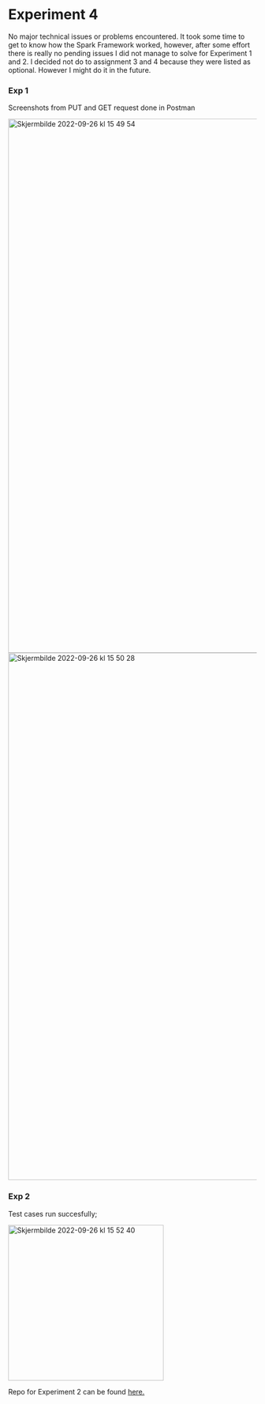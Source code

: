 # Experiment 4

No major technical issues or problems encountered. It took some time to get to know how the Spark Framework worked, however, after some effort there
is really no pending issues I did not manage to solve for Experiment 1 and 2. I decided not do to assignment 3 and 4 because they were listed 
as optional. However I might do it in the future. 

### Exp 1

Screenshots from PUT and GET request done in Postman

<img width="1081" alt="Skjermbilde 2022-09-26 kl  15 49 54" src="https://user-images.githubusercontent.com/90247464/192294047-c1d86277-99bd-43d9-8a05-e18890b87e26.png">

<img width="1067" alt="Skjermbilde 2022-09-26 kl  15 50 28" src="https://user-images.githubusercontent.com/90247464/192294104-8381adae-7ebf-48fd-bcc3-3ac789ce32af.png">

### Exp 2

Test cases run succesfully;

<img width="315" alt="Skjermbilde 2022-09-26 kl  15 52 40" src="https://user-images.githubusercontent.com/90247464/192294588-a91d40ff-39da-4885-a275-1c6289102863.png">


Repo for Experiment 2 can be found [here.](https://github.com/P1T1B0Y98/dat250-sparkjava-counter)
